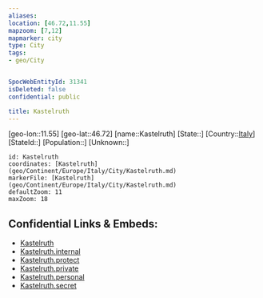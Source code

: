 ```yaml
---
aliases: 
location: [46.72,11.55]
mapzoom: [7,12] 
mapmarker: city 
type: City
tags:
- geo/City


SpocWebEntityId: 31341
isDeleted: false
confidential: public

title: Kastelruth
---
```

[geo-lon::11.55]
[geo-lat::46.72]
[name::Kastelruth]
[State::]
[Country::[Italy](geo/Continent/Europe/Italy.md)]
[StateId::]
[Population::]
[Unknown::]


```leaflet
id: Kastelruth
coordinates: [Kastelruth](geo/Continent/Europe/Italy/City/Kastelruth.md)
markerFile: [Kastelruth](geo/Continent/Europe/Italy/City/Kastelruth.md)
defaultZoom: 11 
maxZoom: 18
```


## Confidential Links & Embeds: 
- [Kastelruth](../../../../../../_public/geo/Continent/Europe/Italy/City/Kastelruth.md) 
- [Kastelruth.internal](../../../../../../_internal/geo/Continent/Europe/Italy/City/Kastelruth.internal.md) 
- [Kastelruth.protect](../../../../../../_protect/geo/Continent/Europe/Italy/City/Kastelruth.protect.md) 
- [Kastelruth.private](../../../../../../_private/geo/Continent/Europe/Italy/City/Kastelruth.private.md) 
- [Kastelruth.personal](../../../../../../_personal/geo/Continent/Europe/Italy/City/Kastelruth.personal.md) 
- [Kastelruth.secret](../../../../../../_secret/geo/Continent/Europe/Italy/City/Kastelruth.secret.md) 
